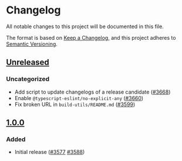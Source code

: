 # Changelog
All notable changes to this project will be documented in this file.

The format is based on [Keep a Changelog](https://keepachangelog.com/en/1.0.0/),
and this project adheres to [Semantic Versioning](https://semver.org/spec/v2.0.0.html).

## [Unreleased]
### Uncategorized
- Add script to update changelogs of a release candidate ([#3668](https://github.com/MetaMask/core/pull/3668))
- Enable `@typescript-eslint/no-explicit-any` ([#3660](https://github.com/MetaMask/core/pull/3660))
- Fix broken URL in `build-utils/README.md` ([#3599](https://github.com/MetaMask/core/pull/3599))

## [1.0.0]
### Added
- Initial release ([#3577](https://github.com/MetaMask/core/pull/3577) [#3588](https://github.com/MetaMask/core/pull/3588))

[Unreleased]: https://github.com/MetaMask/core/compare/@metamask/build-utils@1.0.0...HEAD
[1.0.0]: https://github.com/MetaMask/core/releases/tag/@metamask/build-utils@1.0.0
